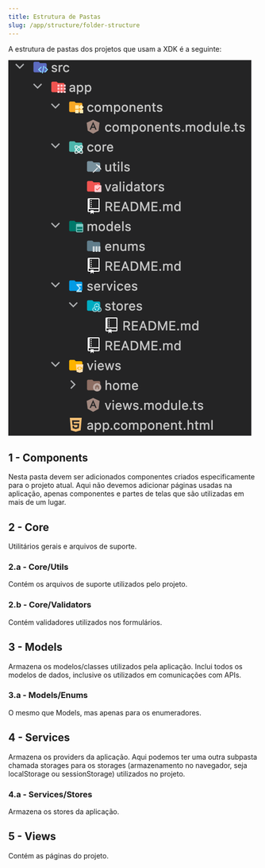 ```yaml
---
title: Estrutura de Pastas
slug: /app/structure/folder-structure
---
```


A estrutura de pastas dos projetos que usam a XDK é a seguinte:

![Estrutura de pastas](/img/structure/folder_structure.png)

## 1 - Components

Nesta pasta devem ser adicionados componentes criados especificamente para o projeto atual. Aqui não devemos adicionar páginas usadas na
aplicação, apenas componentes e partes de telas que são utilizadas em mais de um lugar.

## 2 - Core

Utilitários gerais e arquivos de suporte.

### 2.a - Core/Utils

Contém os arquivos de suporte utilizados pelo projeto.

### 2.b - Core/Validators

Contém validadores utilizados nos formulários.

## 3 - Models

Armazena os modelos/classes utilizados pela aplicação. Inclui todos os modelos de dados, inclusive os utilizados em comunicações com APIs.

### 3.a - Models/Enums

O mesmo que Models, mas apenas para os enumeradores.

## 4 - Services

Armazena os providers da aplicação. Aqui podemos ter uma outra subpasta chamada storages para os storages (armazenamento no navegador, seja
localStorage ou sessionStorage) utilizados no projeto.

### 4.a - Services/Stores

Armazena os stores da aplicação.

## 5 - Views

Contém as páginas do projeto.
